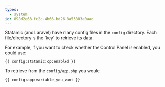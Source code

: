 ```yaml
---
types:
  - system
id: 898d2e63-fc2c-4b66-bd26-8a53883a0aad
---
```

Statamic (and Laravel) have many config files in the `config` directory. Each file/directory is the 'key' to retrieve its data.

For example, if you want to check whether the Control Panel is enabled, you could use:

``` antlers
{{ config:statamic:cp:enabled }}
```

To retrieve from the `config/app.php` you would:

``` antlers
{{ config:app:variable_you_want }}
```
